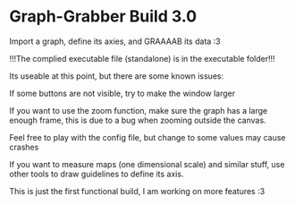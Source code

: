 # Graph-Grabber Build 3.0
Import a graph, define its axies, and GRAAAAB its data :3

!!!The complied executable file (standalone) is in the executable folder!!!

Its useable at this point, but there are some known issues:

If some buttons are not visible, try to make the window larger

If you want to use the zoom function, make sure the graph has a large enough frame,
this is due to a bug when zooming outside the canvas.

Feel free to play with the config file, but change to some values may cause crashes

If you want to measure maps (one dimensional scale) and similar stuff, use other 
tools to draw guidelines to define its axis.

This is just the first functional build, I am working on more features :3
